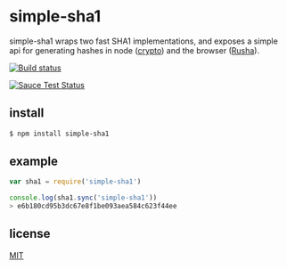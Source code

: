 # simple-sha1
simple-sha1 wraps two fast SHA1 implementations, and exposes a simple api for generating hashes in node ([crypto](http://nodejs.org/api/crypto.html)) and the browser ([Rusha](https://github.com/srijs/rusha)).

[![Build status](https://travis-ci.org/michaelrhodes/simple-sha1.png?branch=master)](https://travis-ci.org/michaelrhodes/simple-sha1)

[![Sauce Test Status](https://saucelabs.com/browser-matrix/simple-sha1.svg)](https://saucelabs.com/u/simple-sha1)

## install
```sh
$ npm install simple-sha1
```

## example
```js
var sha1 = require('simple-sha1')

console.log(sha1.sync('simple-sha1'))
> e6b180cd95b3dc67e8f1be093aea584c623f44ee
```

## license
[MIT](http://opensource.org/licenses/MIT)
